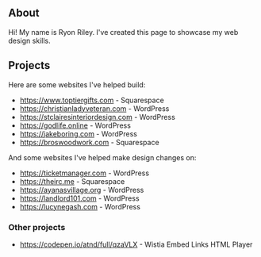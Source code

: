 ## About
Hi! My name is Ryon Riley. I've created this page to showcase my web design skills.

## Projects
Here are some websites I've helped build:
- <https://www.toptiergifts.com> - Squarespace
- <https://christianladyveteran.com> - WordPress
- <https://stclairesinteriordesign.com> - WordPress
- <https://godlife.online> - WordPress
- <https://jakeboring.com> - WordPress
- <https://broswoodwork.com> - Squarespace

And some websites I've helped make design changes on:
- <https://ticketmanager.com> - WordPress
- <https://theirc.me> - Squarespace
- <https://ayanasvillage.org> - WordPress
- <https://landlord101.com> - WordPress
- <https://lucynegash.com> - WordPress

### Other projects
- <https://codepen.io/atnd/full/qzaVLX> - Wistia Embed Links HTML Player

